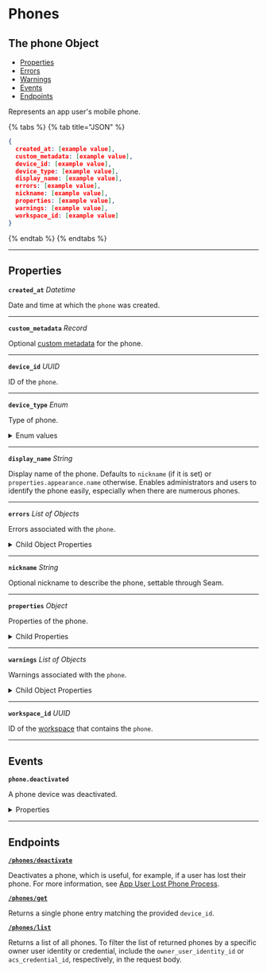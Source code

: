# Phones

## The phone Object

- [Properties](./#properties)
- [Errors](./#errors)
- [Warnings](./#warnings)
- [Events](./#events)
- [Endpoints](./#endpoints)


Represents an app user's mobile phone.

{% tabs %}
{% tab title="JSON" %}
```json
{
  created_at: [example value],
  custom_metadata: [example value],
  device_id: [example value],
  device_type: [example value],
  display_name: [example value],
  errors: [example value],
  nickname: [example value],
  properties: [example value],
  warnings: [example value],
  workspace_id: [example value]
}
```
{% endtab %}
{% endtabs %}

---
## Properties

**`created_at`** *Datetime*

Date and time at which the `phone` was created.




---

**`custom_metadata`** *Record*

Optional [custom metadata](../../core-concepts/devices/adding-custom-metadata-to-a-device.md) for the phone.




---

**`device_id`** *UUID*

ID of the `phone`.




---

**`device_type`** *Enum*

Type of phone.


<details>
<summary>Enum values</summary>

- <code>ios_phone</code>
- <code>android_phone</code>
</details>


---

**`display_name`** *String*

Display name of the phone. Defaults to `nickname` (if it is set) or `properties.appearance.name` otherwise. Enables administrators and users to identify the phone easily, especially when there are numerous phones.




---

**`errors`** *List* *of Objects*

Errors associated with the `phone`.



<details>
  <summary>Child Object Properties</summary>
  <strong><code>error_code</code></strong> <i>String</i>
  <strong><code>message</code></strong> <i>String</i>
</details>

---

**`nickname`** *String*

Optional nickname to describe the phone, settable through Seam.




---

**`properties`** *Object*

Properties of the phone.



<details>
  <summary>Child Properties</summary>

  - <strong><code>assa_abloy_credential_service_metadata</code></strong> <i>Object</i>

  ASSA ABLOY Credential Service metadata for the phone.

  - <strong><code>assa_abloy_credential_service_metadata.endpoints</code></strong> <i>List</i> <i>of Objects</i>

  Endpoints associated with the phone.

- <strong><code>endpoint_id</code></strong> <i>String</i>

  ID of the associated endpoint.


- <strong><code>is_active</code></strong> <i>Boolean</i>

  Indicated whether the endpoint is active.


  - <strong><code>assa_abloy_credential_service_metadata.has_active_endpoint</code></strong> <i>Boolean</i>

  Indicates whether the credential service has active endpoints associated with the phone.

  - <strong><code>salto_space_credential_service_metadata</code></strong> <i>Object</i>

  Salto Space credential service metadata for the phone.

  - <strong><code>salto_space_credential_service_metadata.has_active_phone</code></strong> <i>Boolean</i>

  Indicates whether the credential service has an active associated phone.

</details>

---

**`warnings`** *List* *of Objects*

Warnings associated with the `phone`.



<details>
  <summary>Child Object Properties</summary>
  <strong><code>message</code></strong> <i>String</i>
  <strong><code>warning_code</code></strong> <i>String</i>
</details>

---

**`workspace_id`** *UUID*

ID of the [workspace](../../core-concepts/workspaces/README.md) that contains the `phone`.




---


## Events

**`phone.deactivated`**

A phone device was deactivated.

<details>

<summary>Properties</summary>

- <strong><code>created_at</code></strong> <i>Datetime</i>

  Date and time at which the event was created.


- <strong><code>device_id</code></strong> <i>UUID</i>

  ID of the [device](../../core-concepts/devices/README.md).


- <strong><code>event_id</code></strong> <i>UUID</i>

  ID of the event.


- <strong><code>event_type</code></strong> <i>Enum</i>

  Value: `phone.deactivated`


- <strong><code>occurred_at</code></strong> <i>Datetime</i>

  Date and time at which the event occurred.


- <strong><code>workspace_id</code></strong> <i>UUID</i>

  ID of the [workspace](../../core-concepts/workspaces/README.md).

</details>

---

## Endpoints


[**`/phones/deactivate`**](./deactivate.md)

Deactivates a phone, which is useful, for example, if a user has lost their phone. For more information, see [App User Lost Phone Process](../../capability-guides/mobile-access/managing-phones-for-a-user-identity.md#app-user-lost-phone-process).


[**`/phones/get`**](./get.md)

Returns a single phone entry matching the provided `device_id`.


[**`/phones/list`**](./list.md)

Returns a list of all phones. To filter the list of returned phones by a specific owner user identity or credential, include the `owner_user_identity_id` or `acs_credential_id`, respectively, in the request body.


